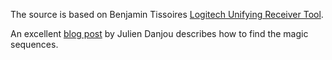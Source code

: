 The source is based on Benjamin Tissoires <a href='https://bitbucket.org/clach04/logitech-unifying-receiver-tools/src/5feb23ed24de/pairing_tool'>Logitech Unifying Receiver Tool</a>.

An excellent <a href='http://julien.danjou.info/blog/2012/logitech-k750-linux-support'>blog post</a> by Julien Danjou describes how to find the magic sequences.